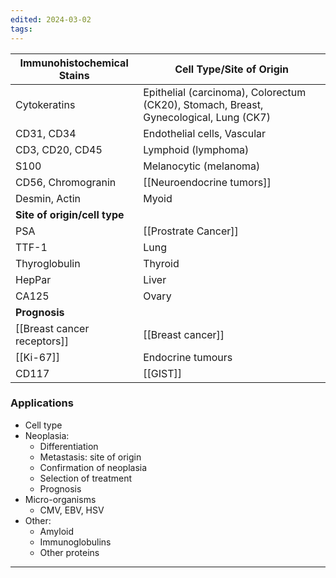 ```yaml
---
edited: 2024-03-02
tags:
---
```

| Immunohistochemical Stains   | Cell Type/Site of Origin                                                              |
| ---------------------------- | ------------------------------------------------------------------------------------- |
| Cytokeratins                 | Epithelial (carcinoma), Colorectum (CK20), Stomach, Breast, Gynecological, Lung (CK7) |
| CD31, CD34                   | Endothelial cells, Vascular                                                           |
| CD3, CD20, CD45              | Lymphoid (lymphoma)                                                                   |
| S100                         | Melanocytic (melanoma)                                                                |
| CD56, Chromogranin           | [[Neuroendocrine tumors]]                                                             |
| Desmin, Actin                | Myoid                                                                                 |
| **Site of origin/cell type** |                                                                                       |
| PSA                          | [[Prostrate Cancer]]                                                                  |
| TTF-1                        | Lung                                                                                  |
| Thyroglobulin                | Thyroid                                                                               |
| HepPar                       | Liver                                                                                 |
| CA125                        | Ovary                                                                                 |
| **Prognosis**                |                                                                                       |
| [[Breast cancer receptors]]  | [[Breast cancer]]                                                                     |
| [[Ki-67]]                    | Endocrine tumours                                                                     |
| CD117                        | [[GIST]]                                                                              |
### Applications
 - Cell type
 - Neoplasia:
	- Differentiation
	- Metastasis: site of origin
	- Confirmation of neoplasia
	- Selection of treatment
	- Prognosis
 - Micro-organisms
	- CMV, EBV, HSV
 - Other:
	- Amyloid
	- Immunoglobulins
	- Other proteins

---
